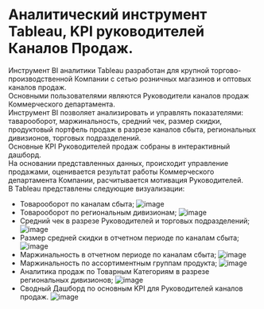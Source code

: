 # Аналитический инструмент Tableau, KPI руководителей Каналов Продаж.
Инструмент BI аналитики Tableau разработан для крупной торгово-производственной Компании с сетью розничных магазинов и оптовых каналов продаж.\
Основными пользователями являются Руководители каналов продаж Коммерческого департамента.\
Инструмент BI позволяет анализировать и управлять показателями: таварооборот, маржинальность, средний чек, размер скидки, продуктовый портфель продаж в разрезе каналов сбыта, региональных дивизионов, торговых подразделений.\
Основные KPI Руководителей продаж собраны в интерактивный дашборд.\
На основании представленных данных, происходит управление продажами, оценивается результат работы Коммерческого департамента Компании, расчитывается мотивация Руководителей.\
В Tableau представлены следующие визуализации:
- Товарооборот по каналам сбыта;
![image](https://github.com/VyacheslavGusev/Tableau_KPI_analytics/assets/117516863/26f2c372-34b9-40f8-baa3-ea33a485c52e)
- Товарооборот по региональным дивизионам;
![image](https://github.com/VyacheslavGusev/Tableau_KPI_analytics/assets/117516863/1c23fcea-52d9-448c-b924-cba29caea480)
- Средний чек в разрезе Руководителей и торговых подразделений;
![image](https://github.com/VyacheslavGusev/Tableau_KPI_analytics/assets/117516863/d589ad8f-934f-45b7-896f-98cdbc1c34d0)
- Размер средней скидки в отчетном периоде по каналам сбыта;
![image](https://github.com/VyacheslavGusev/Tableau_KPI_analytics/assets/117516863/20d0b86b-8e23-4e9c-af3b-096d0058e35e)
- Маржинальность в отчетном периоде по каналам сбыта;
![image](https://github.com/VyacheslavGusev/Tableau_KPI_analytics/assets/117516863/a44232e7-f552-4e5f-b867-63b9644e8938)
- Маржинальность по ассортиментным группам продукта;
![image](https://github.com/VyacheslavGusev/Tableau_KPI_analytics/assets/117516863/705ad45c-8421-48c9-8195-c33e160321bd)
- Аналитика продаж по Товарным Категориям в разрезе региональных дивизионов;
![image](https://github.com/VyacheslavGusev/Tableau_KPI_analytics/assets/117516863/0d53635d-c154-45c8-b21d-7dfbda85daa0)
- Сводный Дашборд по основным KPI для Руководителей каналов продаж.
![image](https://github.com/VyacheslavGusev/Tableau_KPI_analytics/assets/117516863/32f599b4-6eda-4439-b989-871047491fe8)







